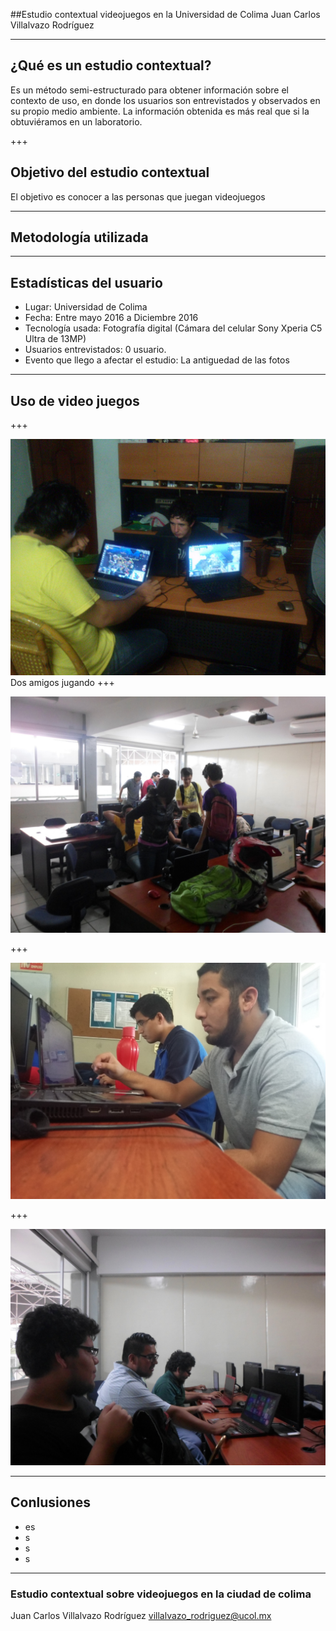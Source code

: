 ##Estudio contextual videojuegos en la Universidad de Colima
Juan Carlos Villalvazo Rodríguez

---

## ¿Qué es un estudio contextual?

Es un método semi-estructurado para obtener información sobre el contexto de uso, en donde los usuarios son entrevistados y observados en su propio medio ambiente. La información obtenida es más real que si la obtuviéramos en un laboratorio.

+++
## Objetivo del estudio contextual

El objetivo es conocer a las personas que juegan videojuegos

---

## Metodología utilizada



---

## Estadísticas del usuario

* Lugar: Universidad de Colima
* Fecha: Entre mayo 2016 a Diciembre 2016
* Tecnología usada: Fotografía digital (Cámara del celular Sony Xperia C5 Ultra de 13MP)
* Usuarios entrevistados: 0 usuario.
* Evento que llego a afectar el estudio: La antiguedad de las fotos
---
## Uso de video juegos

+++

![Foto1](assets/foto-4.jpeg)
Dos amigos jugando
+++

![Foto2](assets/foto-3.jpeg)

+++

![Foto3](assets/foto-5.jpeg)

+++

![Foto4](assets/foto-6.jpeg)

---
## Conlusiones
- es
- s
- s
- s
---

### Estudio contextual sobre videojuegos en la ciudad de colima
Juan Carlos Villalvazo Rodríguez
villalvazo_rodriguez@ucol.mx